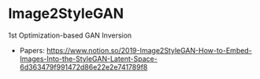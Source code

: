 # Image2StyleGAN
1st Optimization-based GAN Inversion
- Papers: https://www.notion.so/2019-Image2StyleGAN-How-to-Embed-Images-Into-the-StyleGAN-Latent-Space-6d363479f991472d86e22e2e741789f8

